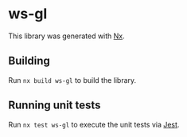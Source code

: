 # ws-gl

This library was generated with [Nx](https://nx.dev).

## Building

Run `nx build ws-gl` to build the library.

## Running unit tests

Run `nx test ws-gl` to execute the unit tests via [Jest](https://jestjs.io).
